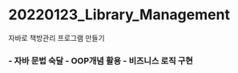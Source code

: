 # 20220123_Library_Management
자바로 책방관리 프로그램 만들기
<h3>
  - 자바 문법 숙달
  - OOP개념 활용
  - 비즈니스 로직 구현
</h3>
